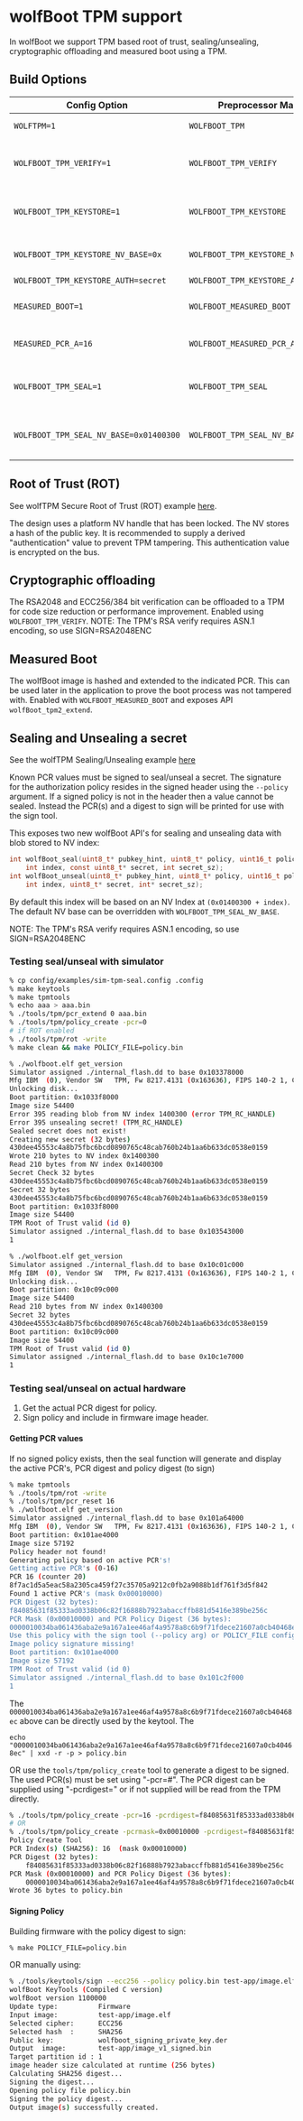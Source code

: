 # wolfBoot TPM support

In wolfBoot we support TPM based root of trust, sealing/unsealing, cryptographic offloading and measured boot using a TPM.

## Build Options

| Config Option | Preprocessor Macro | Description                         |
| ------------- | ------------------ | ----------------------------------- |
| `WOLFTPM=1`   | `WOLFBOOT_TPM`     | Enables wolfTPM support |
| `WOLFBOOT_TPM_VERIFY=1` | `WOLFBOOT_TPM_VERIFY` | Enables cryptographic offloading for RSA2048 and ECC256/384 to the TPM. |
| `WOLFBOOT_TPM_KEYSTORE=1` | `WOLFBOOT_TPM_KEYSTORE` | Enables TPM based root of trust. NV Index must store a hash of the trusted public key. |
| `WOLFBOOT_TPM_KEYSTORE_NV_BASE=0x` | `WOLFBOOT_TPM_KEYSTORE_NV_BASE=0x` | NV index in platform range 0x1400000 - 0x17FFFFF. |
| `WOLFBOOT_TPM_KEYSTORE_AUTH=secret` | `WOLFBOOT_TPM_KEYSTORE_AUTH` | Password for NV access |
| `MEASURED_BOOT=1` | `WOLFBOOT_MEASURED_BOOT` | Enable measured boot. Extend PCR with wolfBoot hash. |
| `MEASURED_PCR_A=16` | `WOLFBOOT_MEASURED_PCR_A=16` | The PCR index to use. See [docs/measured_boot.md](/docs/measured_boot.md). |
| `WOLFBOOT_TPM_SEAL=1` | `WOLFBOOT_TPM_SEAL` | Enables support for sealing/unsealing based on PCR policy signed externally. |
| `WOLFBOOT_TPM_SEAL_NV_BASE=0x01400300` | `WOLFBOOT_TPM_SEAL_NV_BASE` | To override the default sealed blob storage location in the platform hierarchy. |

## Root of Trust (ROT)

See wolfTPM Secure Root of Trust (ROT) example [here](https://github.com/wolfSSL/wolfTPM/tree/master/examples/boot).

The design uses a platform NV handle that has been locked. The NV stores a hash of the public key. It is recommended to supply a derived "authentication" value to prevent TPM tampering. This authentication value is encrypted on the bus.

## Cryptographic offloading

The RSA2048 and ECC256/384 bit verification can be offloaded to a TPM for code size reduction or performance improvement. Enabled using `WOLFBOOT_TPM_VERIFY`.
NOTE: The TPM's RSA verify requires ASN.1 encoding, so use SIGN=RSA2048ENC

## Measured Boot

The wolfBoot image is hashed and extended to the indicated PCR. This can be used later in the application to prove the boot process was not tampered with. Enabled with `WOLFBOOT_MEASURED_BOOT` and exposes API `wolfBoot_tpm2_extend`.

## Sealing and Unsealing a secret

See the wolfTPM Sealing/Unsealing example [here](https://github.com/wolfSSL/wolfTPM/tree/secret_seal/examples/boot#secure-boot-encryption-key-storage)

Known PCR values must be signed to seal/unseal a secret. The signature for the authorization policy resides in the signed header using the `--policy` argument.
If a signed policy is not in the header then a value cannot be sealed. Instead the PCR(s) and a digest to sign will be printed for use with the sign tool.

This exposes two new wolfBoot API's for sealing and unsealing data with blob stored to NV index:
```c
int wolfBoot_seal(uint8_t* pubkey_hint, uint8_t* policy, uint16_t policySz,
    int index, const uint8_t* secret, int secret_sz);
int wolfBoot_unseal(uint8_t* pubkey_hint, uint8_t* policy, uint16_t policySz,
    int index, uint8_t* secret, int* secret_sz);
```

By default this index will be based on an NV Index at `(0x01400300 + index)`.
The default NV base can be overridden with `WOLFBOOT_TPM_SEAL_NV_BASE`.

NOTE: The TPM's RSA verify requires ASN.1 encoding, so use SIGN=RSA2048ENC

### Testing seal/unseal with simulator

```sh
% cp config/examples/sim-tpm-seal.config .config
% make keytools
% make tpmtools
% echo aaa > aaa.bin
% ./tools/tpm/pcr_extend 0 aaa.bin
% ./tools/tpm/policy_create -pcr=0
# if ROT enabled
% ./tools/tpm/rot -write
% make clean && make POLICY_FILE=policy.bin

% ./wolfboot.elf get_version
Simulator assigned ./internal_flash.dd to base 0x103378000
Mfg IBM  (0), Vendor SW   TPM, Fw 8217.4131 (0x163636), FIPS 140-2 1, CC-EAL4 0
Unlocking disk...
Boot partition: 0x1033f8000
Image size 54400
Error 395 reading blob from NV index 1400300 (error TPM_RC_HANDLE)
Error 395 unsealing secret! (TPM_RC_HANDLE)
Sealed secret does not exist!
Creating new secret (32 bytes)
430dee45553c4a8b75fbc6bcd0890765c48cab760b24b1aa6b633dc0538e0159
Wrote 210 bytes to NV index 0x1400300
Read 210 bytes from NV index 0x1400300
Secret Check 32 bytes
430dee45553c4a8b75fbc6bcd0890765c48cab760b24b1aa6b633dc0538e0159
Secret 32 bytes
430dee45553c4a8b75fbc6bcd0890765c48cab760b24b1aa6b633dc0538e0159
Boot partition: 0x1033f8000
Image size 54400
TPM Root of Trust valid (id 0)
Simulator assigned ./internal_flash.dd to base 0x103543000
1

% ./wolfboot.elf get_version
Simulator assigned ./internal_flash.dd to base 0x10c01c000
Mfg IBM  (0), Vendor SW   TPM, Fw 8217.4131 (0x163636), FIPS 140-2 1, CC-EAL4 0
Unlocking disk...
Boot partition: 0x10c09c000
Image size 54400
Read 210 bytes from NV index 0x1400300
Secret 32 bytes
430dee45553c4a8b75fbc6bcd0890765c48cab760b24b1aa6b633dc0538e0159
Boot partition: 0x10c09c000
Image size 54400
TPM Root of Trust valid (id 0)
Simulator assigned ./internal_flash.dd to base 0x10c1e7000
1
```

### Testing seal/unseal on actual hardware

1) Get the actual PCR digest for policy.
2) Sign policy and include in firmware image header.


#### Getting PCR values

If no signed policy exists, then the seal function will generate and display the active PCR's, PCR digest and policy digest (to sign)

```sh
% make tpmtools
% ./tools/tpm/rot -write
% ./tools/tpm/pcr_reset 16
% ./wolfboot.elf get_version
Simulator assigned ./internal_flash.dd to base 0x101a64000
Mfg IBM  (0), Vendor SW   TPM, Fw 8217.4131 (0x163636), FIPS 140-2 1, CC-EAL4 0
Boot partition: 0x101ae4000
Image size 57192
Policy header not found!
Generating policy based on active PCR's!
Getting active PCR's (0-16)
PCR 16 (counter 20)
8f7ac1d5a5eac58a2305ca459f27c35705a9212c0fb2a9088b1df761f3d5f842
Found 1 active PCR's (mask 0x00010000)
PCR Digest (32 bytes):
f84085631f85333ad0338b06c82f16888b7923abaccffb881d5416e389be256c
PCR Mask (0x00010000) and PCR Policy Digest (36 bytes):
0000010034ba061436aba2e9a167a1ee46af4a9578a8c6b9f71fdece21607a0cb40468ec
Use this policy with the sign tool (--policy arg) or POLICY_FILE config
Image policy signature missing!
Boot partition: 0x101ae4000
Image size 57192
TPM Root of Trust valid (id 0)
Simulator assigned ./internal_flash.dd to base 0x101c2f000
1
```

The `0000010034ba061436aba2e9a167a1ee46af4a9578a8c6b9f71fdece21607a0cb40468ec` above can be directly used by the keytool. The

`echo "0000010034ba061436aba2e9a167a1ee46af4a9578a8c6b9f71fdece21607a0cb40468ec" | xxd -r -p > policy.bin`

OR use the `tools/tpm/policy_create` tool to generate a digest to be signed. The used PCR(s) must be set using "-pcr=#". The PCR digest can be supplied using "-pcrdigest=" or if not supplied will be read from the TPM directly.

```sh
% ./tools/tpm/policy_create -pcr=16 -pcrdigest=f84085631f85333ad0338b06c82f16888b7923abaccffb881d5416e389be256c -out=policy.bin
# OR
% ./tools/tpm/policy_create -pcrmask=0x00010000 -pcrdigest=f84085631f85333ad0338b06c82f16888b7923abaccffb881d5416e389be256c -out=policy.bin
Policy Create Tool
PCR Index(s) (SHA256): 16  (mask 0x00010000)
PCR Digest (32 bytes):
	f84085631f85333ad0338b06c82f16888b7923abaccffb881d5416e389be256c
PCR Mask (0x00010000) and PCR Policy Digest (36 bytes):
	0000010034ba061436aba2e9a167a1ee46af4a9578a8c6b9f71fdece21607a0cb40468ec
Wrote 36 bytes to policy.bin
```

#### Signing Policy

Building firmware with the policy digest to sign:

```sh
% make POLICY_FILE=policy.bin
```

OR manually using:

```sh
% ./tools/keytools/sign --ecc256 --policy policy.bin test-app/image.elf wolfboot_signing_private_key.der 1
wolfBoot KeyTools (Compiled C version)
wolfBoot version 1100000
Update type:          Firmware
Input image:          test-app/image.elf
Selected cipher:      ECC256
Selected hash  :      SHA256
Public key:           wolfboot_signing_private_key.der
Output  image:        test-app/image_v1_signed.bin
Target partition id : 1
image header size calculated at runtime (256 bytes)
Calculating SHA256 digest...
Signing the digest...
Opening policy file policy.bin
Signing the policy digest...
Output image(s) successfully created.
```
